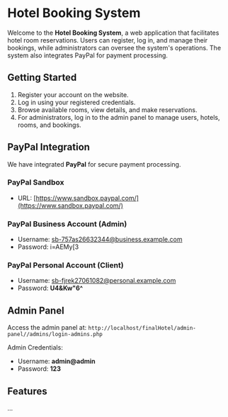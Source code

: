 # Hotel Booking System

Welcome to the **Hotel Booking System**, a web application that facilitates hotel room reservations. Users can register, log in, and manage their bookings, while administrators can oversee the system's operations. The system also integrates PayPal for payment processing.

## Getting Started

1. Register your account on the website.
2. Log in using your registered credentials.
3. Browse available rooms, view details, and make reservations.
4. For administrators, log in to the admin panel to manage users, hotels, rooms, and bookings.

## PayPal Integration

We have integrated **PayPal** for secure payment processing.

### PayPal Sandbox

- URL: [https://www.sandbox.paypal.com/](https://www.sandbox.paypal.com/)

### PayPal Business Account (Admin)

- Username: sb-757as26632344@business.example.com
- Password: i=AEMy[3

### PayPal Personal Account (Client)

- Username: sb-fjrek27061082@personal.example.com
- Password: **U4&Kw"6^**

## Admin Panel

Access the admin panel at: `http://localhost/finalHotel/admin-panel//admins/login-admins.php`

Admin Credentials:

- Username: **admin@admin**
- Password: **123**

## Features

...
